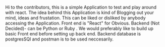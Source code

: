 Hi to the contributors, this is a simple Application to test and play around with react.
The idea behind this Application is kind of Blogging out your mind, ideas and frustation.
This can be liked or disliked by anybody accessing the Application.
Front end is "React" for Obvious.
Backend (Not Decided)- can be Python or Ruby .
We would preferably like to build up basic Front end
before setting up back end.
Backend database is postgresSQl and 
postman is to be used neccesarily.
